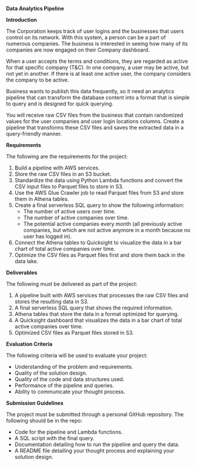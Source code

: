 ****Data Analytics Pipeline****


**Introduction**

The Corporation keeps track of user logins and the businesses that users control on its network. With this system, a person can be
a part of numerous companies. The business is interested in seeing how many of its companies are now engaged on their Company dashboard.

When a user accepts the terms and conditions, they are regarded as active for that specific company (T&C). In one company, a user may be active, 
but not yet in another. If there is at least one active user, the company considers the company to be active.

Business wants to publish this data frequently, so it need an analytics pipeline that can transform the database content into a 
format that is simple to query and is designed for quick querying.

You will receive raw CSV files from the business that contain randomized values for the user companies and user login locations columns. 
Create a pipeline that transforms these CSV files and saves the extracted data in a query-friendly manner.


**Requirements**

The following are the requirements for the project:

1. Build a pipeline with AWS services.
2. Store the raw CSV files in an S3 bucket.
3. Standardize the data using Python Lambda functions and convert the CSV input files to Parquet files to store in S3.
4. Use the AWS Glue Crawler job to read Parquet files from S3 and store them in Athena tables.
5. Create a final serverless SQL query to show the following information:
    - The number of active users over time.
    - The number of active companies over time.
    - The potential active companies every month (all previously active companies, but which are not active anymore in a month because no user has logged in).
6. Connect the Athena tables to Quicksight to visualize the data in a bar chart of total active companies over time.
7. Optimize the CSV files as Parquet files first and store them back in the data lake.


**Deliverables**

The following must be delivered as part of the project:

1. A pipeline built with AWS services that processes the raw CSV files and stores the resulting data in S3.
2. A final serverless SQL query that shows the required information.
3. Athena tables that store the data in a format optimized for querying.
4. A Quicksight dashboard that visualizes the data in a bar chart of total active companies over time.
5. Optimized CSV files as Parquet files stored in S3.


****Evaluation Criteria****

The following criteria will be used to evaluate your project:

- Understanding of the problem and requirements.
- Quality of the solution design.
- Quality of the code and data structures used.
- Performance of the pipeline and queries.
- Ability to communicate your thought process.



**Submission Guidelines**

The project must be submitted through a personal GitHub repository. The following should be in the repo:

- Code for the pipeline and Lambda functions.
- A SQL script with the final query.
- Documentation detailing how to run the pipeline and query the data.
- A README file detailing your thought process and explaining your solution design.



